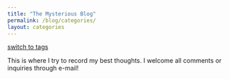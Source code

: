 ```yaml
---
title: "The Mysterious Blog"
permalink: /blog/categories/
layout: categories
---
```


[switch to tags](/blog/tags)

This is where I try to record my best thoughts. I welcome all comments or inquiries through e-mail!

